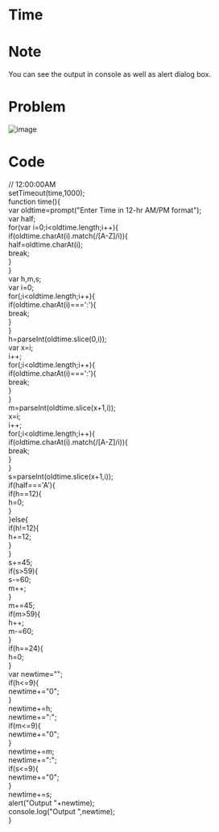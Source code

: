 # Time
# Note
You can see the output in console as well as alert dialog box.   
# Problem
![image](https://user-images.githubusercontent.com/44205030/112806170-24175300-9094-11eb-9b19-fe6efeebe7d0.png)   
# Code
// 12:00:00AM   
setTimeout(time,1000);   
function time(){   
    var oldtime=prompt("Enter Time in 12-hr AM/PM format");   
    var half;   
    for(var i=0;i<oldtime.length;i++){   
        if(oldtime.charAt(i).match(/[A-Z]/i)){   
            half=oldtime.charAt(i);    
            break;   
        }   
    }   
    var h,m,s;   
    var i=0;   
    for(;i<oldtime.length;i++){   
        if(oldtime.charAt(i)===':'){   
            break;   
        }   
    }    
    h=parseInt(oldtime.slice(0,i));   
    var x=i;   
    i++;   
    for(;i<oldtime.length;i++){   
        if(oldtime.charAt(i)===':'){   
            break;   
        }   
    }   
    m=parseInt(oldtime.slice(x+1,i));   
    x=i;   
    i++;   
    for(;i<oldtime.length;i++){   
        if(oldtime.charAt(i).match(/[A-Z]/i)){   
            break;   
        }    
    }   
    s=parseInt(oldtime.slice(x+1,i));   
    if(half==='A'){   
        if(h==12){   
            h=0;   
        }   
    }else{   
        if(h!=12){   
            h+=12;   
        }   
    }   
    s+=45;   
    if(s>59){   
        s-=60;   
        m++;   
    }   
    m+=45;   
    if(m>59){   
        h++;   
        m-=60;   
    }   
    if(h==24){   
        h=0;   
    }   
    var newtime="";   
    if(h<=9){   
        newtime+="0";   
    }   
    newtime+=h;   
    newtime+=":";   
    if(m<=9){   
        newtime+="0";   
    }   
    newtime+=m;   
    newtime+=":";   
    if(s<=9){   
        newtime+="0";   
    }   
    newtime+=s;   
    alert("Output "+newtime);   
    console.log("Output ",newtime);   
}   
